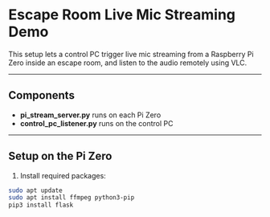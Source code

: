 # Escape Room Live Mic Streaming Demo

This setup lets a control PC trigger live mic streaming from a Raspberry Pi Zero inside an escape room, and listen to the audio remotely using VLC.

---

## Components

- **pi_stream_server.py** runs on each Pi Zero
- **control_pc_listener.py** runs on the control PC

---

## Setup on the Pi Zero

1. Install required packages:

```bash
sudo apt update
sudo apt install ffmpeg python3-pip
pip3 install flask
